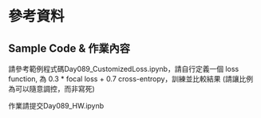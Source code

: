 # 參考資料
## Sample Code & 作業內容
請參考範例程式碼Day089_CustomizedLoss.ipynb，請自行定義一個 loss function, 為 0.3 * focal loss + 0.7 cross-entropy，訓練並比較結果 (請讓比例為可以隨意調控，而非寫死)

作業請提交Day089_HW.ipynb
